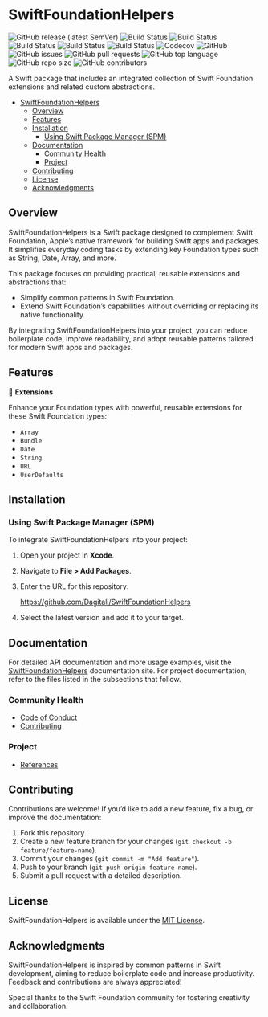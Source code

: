 # SwiftFoundationHelpers

![GitHub release (latest SemVer)](https://img.shields.io/github/v/release/Dagitali/SwiftFoundationHelpers?sort=semver)
![Build Status](https://github.com/Dagitali/SwiftFoundationHelpers/actions/workflows/lint.yml/badge.svg)
![Build Status](https://github.com/Dagitali/SwiftFoundationHelpers/actions/workflows/test.yml/badge.svg)
![Build Status](https://github.com/Dagitali/SwiftFoundationHelpers/actions/workflows/release.yml/badge.svg)
![Build Status](https://github.com/Dagitali/SwiftFoundationHelpers/actions/workflows/document.yml/badge.svg)
![Build Status](https://github.com/Dagitali/SwiftFoundationHelpers/actions/workflows/publish.yml/badge.svg)
![Codecov](https://codecov.io/gh/Dagitali/SwiftFoundationHelpers/branch/main/graph/badge.svg)
![GitHub](https://img.shields.io/github/license/Dagitali/SwiftFoundationHelpers)
![GitHub issues](https://img.shields.io/github/issues/Dagitali/SwiftFoundationHelpers)
![GitHub pull requests](https://img.shields.io/github/issues-pr/Dagitali/SwiftFoundationHelpers)
![GitHub top language](https://img.shields.io/github/languages/top/Dagitali/SwiftFoundationHelpers)
![GitHub repo size](https://img.shields.io/github/repo-size/Dagitali/SwiftFoundationHelpers)
![GitHub contributors](https://img.shields.io/github/contributors/Dagitali/SwiftFoundationHelpers)

A Swift package that includes an integrated collection of Swift Foundation extensions and related
custom abstractions.

- [SwiftFoundationHelpers](#swiftfoundationhelpers)
  - [Overview](#overview)
  - [Features](#features)
  - [Installation](#installation)
    - [Using Swift Package Manager (SPM)](#using-swift-package-manager-spm)
  - [Documentation](#documentation)
    - [Community Health](#community-health)
    - [Project](#project)
  - [Contributing](#contributing)
  - [License](#license)
  - [Acknowledgments](#acknowledgments)

## Overview

SwiftFoundationHelpers is a Swift package designed to complement Swift Foundation, Apple’s native
framework for building Swift apps and packages.  It simplifies everyday coding tasks by extending
key Foundation types such as String, Date, Array, and more.

This package focuses on providing practical, reusable extensions and abstractions that:

* Simplify common patterns in Swift Foundation.
* Extend Swift Foundation’s capabilities without overriding or replacing its native functionality.

By integrating SwiftFoundationHelpers into your project, you can reduce boilerplate code, improve
readability, and adopt reusable patterns tailored for modern Swift apps and packages.

## Features

🔧 **Extensions**

Enhance your Foundation types with powerful, reusable extensions for these Swift Foundation types:

* `Array`
* `Bundle`
* `Date`
* `String`
* `URL`
* `UserDefaults`

## Installation

### Using Swift Package Manager (SPM)

To integrate SwiftFoundationHelpers into your project:

1. Open your project in **Xcode**.
2. Navigate to **File > Add Packages**.
3. Enter the URL for this repository:

   <https://github.com/Dagitali/SwiftFoundationHelpers>

4. Select the latest version and add it to your target.

## Documentation

For detailed API documentation and more usage examples, visit the [SwiftFoundationHelpers][docs]
documentation site.  For project documentation, refer to the files listed in the subsections that
follow.

### Community Health

* [Code of Conduct](CODE_OF_CONDUCT.md)
* [Contributing](CONTRIBUTING.md)

### Project

* [References](REFERENCES.md)

## Contributing

Contributions are welcome!  If you’d like to add a new feature, fix a bug, or improve the
documentation:

1. Fork this repository.
2. Create a new feature branch for your changes (`git checkout -b feature/feature-name`).
3. Commit your changes (`git commit -m "Add feature"`).
4. Push to your branch (`git push origin feature-name`).
5. Submit a pull request with a detailed description.

## License

SwiftFoundationHelpers is available under the [MIT License](LICENSE).

## Acknowledgments

SwiftFoundationHelpers is inspired by common patterns in Swift development, aiming to reduce
boilerplate code and increase productivity.  Feedback and contributions are always appreciated!

Special thanks to the Swift Foundation community for fostering creativity and collaboration.

[docs]: https://dagitali.github.io/SwiftFoundationHelpers/documentation/swiftfoundationhelpers/

